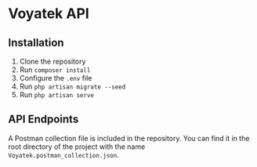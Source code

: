 # Voyatek API

## Installation
1. Clone the repository
2. Run `composer install`
3. Configure the `.env` file
4. Run `php artisan migrate --seed`
5. Run `php artisan serve`

## API Endpoints
A Postman collection file is included in the repository. You can find it in the root directory of the project with the name `Voyatek.postman_collection.json`.
